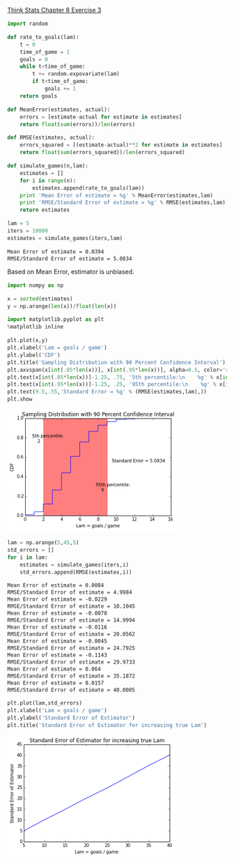 [Think Stats Chapter 8 Exercise 3](http://greenteapress.com/thinkstats2/html/thinkstats2009.html#toc77)


```python
import random
```

```python
def rate_to_goals(lam):
    t = 0
    time_of_game = 1
    goals = 0
    while t<time_of_game:
        t += random.expovariate(lam)
        if t<time_of_game:
            goals += 1
    return goals
```

```python
def MeanError(estimates, actual):
    errors = [estimate-actual for estimate in estimates]
    return float(sum(errors))/len(errors)
```

```python
def RMSE(estimates, actual):
    errors_squared = [(estimate-actual)**2 for estimate in estimates]
    return float(sum(errors_squared))/len(errors_squared)
```

```python
def simulate_games(n,lam):
    estimates = []
    for i in range(n):
        estimates.append(rate_to_goals(lam))
    print 'Mean Error of estimate = %g' % MeanError(estimates,lam)
    print 'RMSE/Standard Error of estimate = %g' % RMSE(estimates,lam)
    return estimates
```

```python
lam = 5
iters = 10000
estimates = simulate_games(iters,lam)
```

    Mean Error of estimate = 0.0394
    RMSE/Standard Error of estimate = 5.0834


Based on Mean Error, estimator is unbiased.


```python
import numpy as np
```

```python
x = sorted(estimates)
y = np.arange(len(x))/float(len(x))
```

```python
import matplotlib.pyplot as plt
%matplotlib inline
```

```python
plt.plot(x,y)
plt.xlabel('Lam = goals / game')
plt.ylabel('CDF')
plt.title('Sampling Distribution with 90 Percent Confidence Interval')
plt.axvspan(x[int(.05*len(x))], x[int(.95*len(x))], alpha=0.5, color='red')
plt.text(x[int(.05*len(x))]-1.25, .75, '5th percentile:\n    %g' % x[int(.05*len(x))])
plt.text(x[int(.95*len(x))]-1.25, .25, '95th percentile:\n    %g' % x[int(.95*len(x))])
plt.text(9.5,.55,'Standard Error = %g' % (RMSE(estimates,lam),))
plt.show
```



![png](../img/8-3_files/8-3_10_1.png)



```python
lam = np.arange(5,45,5)
std_errors = []
for i in lam:
    estimates = simulate_games(iters,i)
    std_errors.append(RMSE(estimates,i))
```

    Mean Error of estimate = 0.0084
    RMSE/Standard Error of estimate = 4.9984
    Mean Error of estimate = -0.0229
    RMSE/Standard Error of estimate = 10.1045
    Mean Error of estimate = -0.0078
    RMSE/Standard Error of estimate = 14.9994
    Mean Error of estimate = -0.0116
    RMSE/Standard Error of estimate = 20.0562
    Mean Error of estimate = -0.0045
    RMSE/Standard Error of estimate = 24.7925
    Mean Error of estimate = -0.1143
    RMSE/Standard Error of estimate = 29.9733
    Mean Error of estimate = 0.064
    RMSE/Standard Error of estimate = 35.1872
    Mean Error of estimate = 0.0157
    RMSE/Standard Error of estimate = 40.0005


```python
plt.plot(lam,std_errors)
plt.xlabel('Lam = goals / game')
plt.ylabel('Standard Error of Estimator')
plt.title('Standard Error of Estimator for increasing true Lam')
```


![png](../img/8-3_files/8-3_12_1.png)